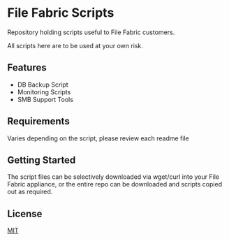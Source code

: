 # File Fabric Scripts

Repository holding scripts useful to File Fabric customers. 

All scripts here are to be used at your own risk. 

## Features

+ DB Backup Script
+ Monitoring Scripts
+ SMB Support Tools

## Requirements

Varies depending on the script, please review each readme file

## Getting Started

The script files can be selectively downloaded via wget/curl into your File Fabric appliance, or the entire repo can be downloaded and scripts copied out as required. 

## License

[MIT](http://opensource.org/licenses/mit-license.php)


